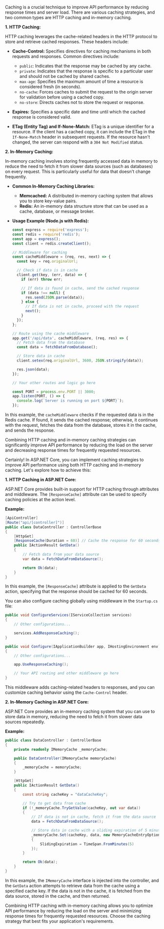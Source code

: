 Caching is a crucial technique to improve API performance by reducing response times and server load. There are various caching strategies, and two common types are HTTP caching and in-memory caching.

**1. HTTP Caching:**

HTTP caching leverages the cache-related headers in the HTTP protocol to store and retrieve cached responses. These headers include:

- **Cache-Control:** Specifies directives for caching mechanisms in both requests and responses. Common directives include:
  - `public`: Indicates that the response may be cached by any cache.
  - `private`: Indicates that the response is specific to a particular user and should not be cached by shared caches.
  - `max-age`: Specifies the maximum amount of time a resource is considered fresh (in seconds).
  - `no-cache`: Forces caches to submit the request to the origin server for validation before using a cached copy.
  - `no-store`: Directs caches not to store the request or response.

- **Expires:** Specifies a specific date and time until which the cached response is considered valid.

- **ETag (Entity Tag) and If-None-Match:** ETag is a unique identifier for a resource. If the client has a cached copy, it can include the ETag in the `If-None-Match` header in subsequent requests. If the resource hasn't changed, the server can respond with a `304 Not Modified` status.

**2. In-Memory Caching:**

In-memory caching involves storing frequently accessed data in memory to reduce the need to fetch it from slower data sources (such as databases) on every request. This is particularly useful for data that doesn't change frequently.

- **Common In-Memory Caching Libraries:**
  - **Memcached:** A distributed in-memory caching system that allows you to store key-value pairs.
  - **Redis:** An in-memory data structure store that can be used as a cache, database, or message broker.

- **Usage Example (Node.js with Redis):**
  ```javascript
  const express = require('express');
  const redis = require('redis');
  const app = express();
  const client = redis.createClient();

  // Middleware for caching
  const cacheMiddleware = (req, res, next) => {
    const key = req.originalUrl;

    // Check if data is in cache
    client.get(key, (err, data) => {
      if (err) throw err;

      // If data is found in cache, send the cached response
      if (data !== null) {
        res.send(JSON.parse(data));
      } else {
        // If data is not in cache, proceed with the request
        next();
      }
    });
  };

  // Route using the cache middleware
  app.get('/api/data', cacheMiddleware, (req, res) => {
    // Fetch data from the database
    const data = fetchDataFromDatabase();

    // Store data in cache
    client.setex(req.originalUrl, 3600, JSON.stringify(data));

    res.json(data);
  });

  // Your other routes and logic go here

  const PORT = process.env.PORT || 3000;
  app.listen(PORT, () => {
    console.log(`Server is running on port ${PORT}`);
  });
  ```

In this example, the `cacheMiddleware` checks if the requested data is in the Redis cache. If found, it sends the cached response; otherwise, it continues with the request, fetches the data from the database, stores it in the cache, and sends the response.

Combining HTTP caching and in-memory caching strategies can significantly improve API performance by reducing the load on the server and decreasing response times for frequently requested resources.


Certainly! In ASP.NET Core, you can implement caching strategies to improve API performance using both HTTP caching and in-memory caching. Let's explore how to achieve this:

**1. HTTP Caching in ASP.NET Core:**

ASP.NET Core provides built-in support for HTTP caching through attributes and middleware. The `[ResponseCache]` attribute can be used to specify caching policies at the action level.

**Example:**

```csharp
[ApiController]
[Route("api/[controller]")]
public class DataController : ControllerBase
{
    [HttpGet]
    [ResponseCache(Duration = 60)] // Cache the response for 60 seconds
    public IActionResult GetData()
    {
        // Fetch data from your data source
        var data = FetchDataFromDataSource();

        return Ok(data);
    }
}
```

In this example, the `[ResponseCache]` attribute is applied to the `GetData` action, specifying that the response should be cached for 60 seconds.

You can also configure caching globally using middleware in the `Startup.cs` file:

```csharp
public void ConfigureServices(IServiceCollection services)
{
    // Other configurations...

    services.AddResponseCaching();
}

public void Configure(IApplicationBuilder app, IHostingEnvironment env)
{
    // Other configurations...

    app.UseResponseCaching();

    // Your API routing and other middleware go here
}
```

This middleware adds caching-related headers to responses, and you can customize caching behavior using the `Cache-Control` header.

**2. In-Memory Caching in ASP.NET Core:**

ASP.NET Core provides an in-memory caching system that you can use to store data in memory, reducing the need to fetch it from slower data sources repeatedly.

**Example:**

```csharp
public class DataController : ControllerBase
{
    private readonly IMemoryCache _memoryCache;

    public DataController(IMemoryCache memoryCache)
    {
        _memoryCache = memoryCache;
    }

    [HttpGet]
    public IActionResult GetData()
    {
        const string cacheKey = "dataCacheKey";

        // Try to get data from cache
        if (!_memoryCache.TryGetValue(cacheKey, out var data))
        {
            // If data is not in cache, fetch it from the data source
            data = FetchDataFromDataSource();

            // Store data in cache with a sliding expiration of 5 minutes
            _memoryCache.Set(cacheKey, data, new MemoryCacheEntryOptions
            {
                SlidingExpiration = TimeSpan.FromMinutes(5)
            });
        }

        return Ok(data);
    }
}
```

In this example, the `IMemoryCache` interface is injected into the controller, and the `GetData` action attempts to retrieve data from the cache using a specified cache key. If the data is not in the cache, it is fetched from the data source, stored in the cache, and then returned.

Combining HTTP caching with in-memory caching allows you to optimize API performance by reducing the load on the server and minimizing response times for frequently requested resources. Choose the caching strategy that best fits your application's requirements.